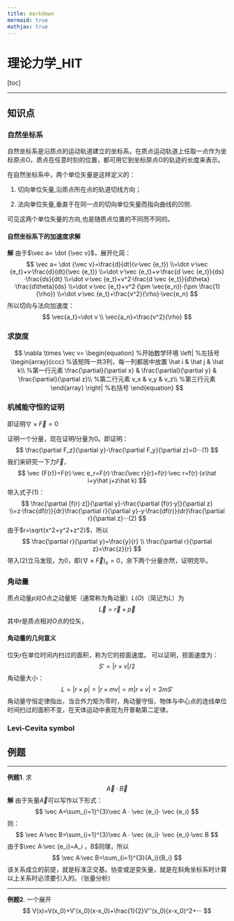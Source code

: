 ```yaml
---
title: markdown
mermaid: true
mathjax: true
---
```


# 理论力学_HIT


[toc]

------

## 知识点

### 自然坐标系

自然坐标系是沿质点的运动轨道建立的坐标系。在质点运动轨道上任取一点作为坐标原点O。质点在任意时刻的位置，都可用它到坐标原点O的轨迹的长度来表示。

在自然坐标系中，两个单位矢量是这样定义的：

1. 切向单位矢量,沿质点所在点的轨道切线方向；

2. 法向单位矢量,垂直于在同一点的切向单位矢量而指向曲线的凹侧.

可见这两个单位矢量的方向,也是随质点位置的不同而不同的。

#### 自然坐标系下的加速度求解

**解**
由于$\vec a= \dot {\vec v}$，展开化简：
$$
\vec a= \dot {\vec v}=\frac{d}{dt}(v·\vec {e_t})
\\=\dot v·\vec {e_t}+v·\frac{d}{dt}(\vec {e_t})
\\=\dot v·\vec {e_t}+v·\frac{d \vec {e_t}}{ds}·\frac{ds}{dt}
\\=\dot v·\vec {e_t}+v^2·\frac{d \vec {e_t}}{d\theta}·\frac{d\theta}{ds}
\\=\dot v·\vec {e_t}+v^2·(\pm \vec{e_n})·(\pm \frac{1}{\rho})
\\=\dot v·\vec {e_t}+\frac{v^2}{\rho}·\vec{e_n}
$$
所以切向与法向加速度：
$$
\vec{a_t}=\dot v
\\ \vec{a_n}=\frac{v^2}{\rho}
$$

### 求旋度

$$
\nabla \times \vec v=
\begin{equation}       %开始数学环境
\left|                 %左括号
  \begin{array}{ccc}   %该矩阵一共3列，每一列都居中放置
    \hat i & \hat j & \hat k\\  %第一行元素
\frac{\partial}{\partial x} & \frac{\partial}{\partial y} & \frac{\partial}{\partial z}\\  %第二行元素
    v_x & v_y & v_z\\  %第三行元素
  \end{array}
\right|                 %右括号
\end{equation}
$$

### 机械能守恒的证明

即证明$\nabla \times \vec F=0$

证明一个分量，现在证明$\hat i$分量为0。即证明：
$$
\frac{\partial F_z}{\partial y}-\frac{\partial F_y}{\partial z}=0···(1)
$$
我们来研究一下力$\vec F$，
$$
\vec {F(r)}=F(r)·\vec e_r=F(r)·\frac{\vec r}{r}=f(r)·\vec r=f(r)·(x\hat i+y\hat j+z\hat k)
$$
带入式子$(1)$：
$$
\frac{\partial [f(r)·z]}{\partial y}-\frac{\partial [f(r)·y]}{\partial z}
\\=z·\frac{df(r)}{dr}\frac{\partial r}{\partial y}-y·\frac{df(r)}{dr}\frac{\partial r}{\partial z}···(2)
$$
由于$r=\sqrt{x^2+y^2+z^2}$，所以
$$
\frac{\partial r}{\partial y}=\frac{y}{r}
\\ \frac{\partial r}{\partial z}=\frac{z}{r}
$$
带入$(2)$立马发现，为0，即$(\nabla \times \vec F)_x=0$，余下两个分量亦然，证明完毕。

### 角动量

质点动量$p$对$O$点之动量矩（通常称为角动量）$L(O)$（简记为$L$）为
$$
\vec L=\vec r×\vec p
$$
其中$r$是质点相对$O$点的位矢，

#### 角动量的几何意义

位矢$r$在单位时间内扫过的面积，称为它的掠面速度。
可以证明，掠面速度为：
$$
S'=|r×v|/2
$$
角动量大小：
$$
L=|r×p|=|r×mv|=m|r×v|=2mS'
$$
角动量守恒定律指出，当合外力矩为零时，角动量守恒，物体与中心点的连线单位时间扫过的面积不变，在天体运动中表现为开普勒第二定律。

### Levi-Cevita symbol







## 例题

------

**例题1**. 求
$$
\vec A ·\vec B
$$
**解**
由于矢量$\vec A$可以写作以下形式：
$$
\vec A=\sum_{i=1}^{3}\vec A · \vec {e_i}· \vec {e_i}
$$
则：
$$
\vec A·\vec B=\sum_{i=1}^{3}\vec A · \vec {e_i}· \vec {e_i}·\vec B
$$
由于$\vec A·\vec {e_i}=A_i $，$B$同理，所以
$$
\vec A·\vec B=\sum_{i=1}^{3}{A_i}{B_i}
$$
该关系成立的前提，就是标准正交基。协变或逆变矢量，就是在斜角坐标系时计算以上关系时必须要引入的。（张量分析）

--------------

**例题2**. 一个展开
$$
V(x)=V(x_0)+V'(x_0)(x-x_0)+\frac{1}{2}V''(x_0)(x-x_0)^2+···
$$
